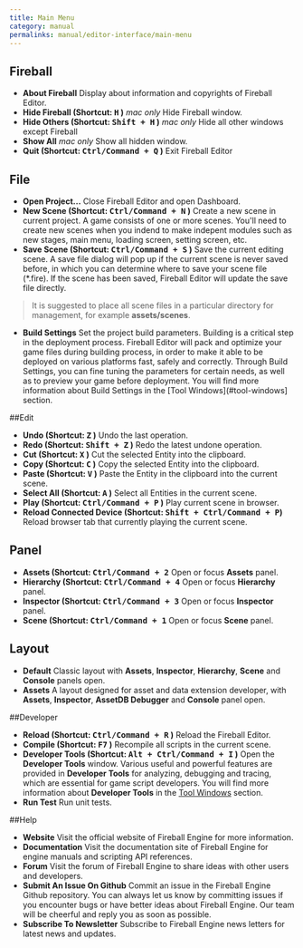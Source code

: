 ```yaml
---
title: Main Menu
category: manual
permalinks: manual/editor-interface/main-menu
---
```


## Fireball
* **About Fireball**
Display about information and copyrights of Fireball Editor.
* **Hide Fireball (Shortcut: <kbd>H</kbd> )**
*mac only* Hide Fireball window.
* **Hide Others (Shortcut: <kbd>Shift + H</kbd> )**
*mac only* Hide all other windows except Fireball
* **Show All**
*mac only* Show all hidden window.
* **Quit (Shortcut: <kbd>Ctrl/Command + Q</kbd> )**
Exit Fireball Editor

## File

* **Open Project...**
Close Fireball Editor and open Dashboard.
* **New Scene (Shortcut: <kbd>Ctrl/Command + N</kbd> )**
Create a new scene in current project.
A game consists of one or more scenes. You'll need to create new scenes when you indend to make indepent modules such as new stages, main menu, loading screen, setting screen, etc.
* **Save Scene (Shortcut: <kbd>Ctrl/Command + S</kbd> )**
Save the current editing scene.
A save file dialog will pop up if the current scene is never saved before, in which you can determine where to save your scene file (*.fire). If the scene has been saved, Fireball Editor will update the save file directly.
> It is suggested to place all scene files in a particular directory for management, for example **assets/scenes**.
* **Build Settings**
Set the project build parameters.
Building is a critical step in the deployment process. Fireball Editor will pack and optimize your game files during building process, in order to make it able to be deployed on various platforms fast, safely and correctly. Through Build Settings, you can fine tuning the parameters for certain needs, as well as to preview your game before deployment.
You will find more information about Build Settings in the [Tool Windows](#tool-windows] section.

##Edit
* **Undo (Shortcut: <kbd>Z</kbd> )**
Undo the last operation.
* **Redo (Shortcut: <kbd>Shift + Z</kbd> )**
Redo the latest undone operation.
* **Cut (Shortcut: <kbd>X</kbd> )**
Cut the selected Entity into the clipboard.
* **Copy (Shortcut: <kbd>C</kbd> )**
Copy the selected Entity into the clipboard.
* **Paste (Shortcut: <kbd>V</kbd> )**
Paste the Entity in the clipboard into the current scene.
* **Select All (Shortcut: <kbd>A</kbd> )**
Select all Entities in the current scene.
* **Play (Shortcut: <kbd>Ctrl/Command + P</kbd> )**
Play current scene in browser.
* **Reload Connected Device (Shortcut: <kbd>Shift + Ctrl/Command + P</kbd>)**
Reload browser tab that currently playing the current scene.

## Panel

* **Assets (Shortcut: <kbd>Ctrl/Command + 2</kbd>**
Open or focus **Assets** panel.
* **Hierarchy (Shortcut: <kbd>Ctrl/Command + 4</kbd>**
Open or focus **Hierarchy** panel.
* **Inspector (Shortcut: <kbd>Ctrl/Command + 3</kbd>**
Open or focus **Inspector** panel.
* **Scene (Shortcut: <kbd>Ctrl/Command + 1</kbd>**
Open or focus **Scene** panel.

## Layout
* **Default**
Classic layout with **Assets**, **Inspector**, **Hierarchy**, **Scene** and **Console** panels open.
* **Assets**
A layout designed for asset and data extension developer, with **Assets**, **Inspector**, **AssetDB Debugger** and **Console** panel open.


##Developer

* **Reload (Shortcut: <kbd>Ctrl/Command + R</kbd> )**
Reload the Fireball Editor.
* **Compile (Shortcut: <kbd>F7</kbd> )**
Recompile all scripts in the current scene.
* **Developer Tools (Shortcut: <kbd>Alt + Ctrl/Command + I</kbd> )**
Open the **Developer Tools** window.
Various useful and powerful features are provided in **Developer Tools** for analyzing, debugging and tracing, which are essential for game script developers. You will find more information about **Developer Tools** in the [Tool Windows](#tool-windows) section.
* **Run Test**
Run unit tests.


##Help
* **Website**
Visit the official website of Fireball Engine for more information.
* **Documentation**
Visit the documentation site of Fireball Engine for engine manuals and scripting API references.
* **Forum**
Visit the forum of Fireball Engine to share ideas with other users and developers.
* **Submit An Issue On Github**
Commit an issue in the Fireball Engine Github repository. You can always let us know by committing issues if you encounter bugs or have better ideas about Fireball Engine. Our team will be cheerful and reply you as soon as possible.
* **Subscribe To Newsletter**
Subscribe to Fireball Engine news letters for latest news and updates.
